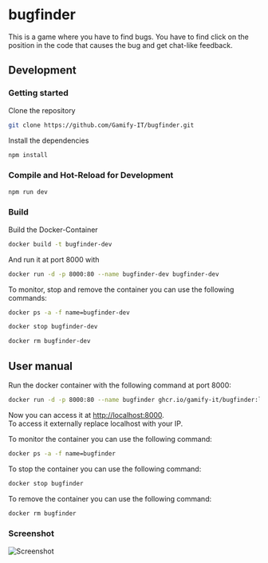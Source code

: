 # bugfinder

This is a game where you have to find bugs. You have to find click on the position in the code that causes the bug and get chat-like feedback.

## Development

### Getting started

Clone the repository  
```sh
git clone https://github.com/Gamify-IT/bugfinder.git
```

Install the dependencies  
```sh
npm install
```

### Compile and Hot-Reload for Development

```sh
npm run dev
```

### Build

Build the Docker-Container
```sh
docker build -t bugfinder-dev
```
And run it at port 8000 with
```sh
docker run -d -p 8000:80 --name bugfinder-dev bugfinder-dev
```

To monitor, stop and remove the container you can use the following commands:
```sh
docker ps -a -f name=bugfinder-dev
```
```sh
docker stop bugfinder-dev
```
```sh
docker rm bugfinder-dev
```

## User manual

Run the docker container with the following command at port 8000:
```sh
docker run -d -p 8000:80 --name bugfinder ghcr.io/gamify-it/bugfinder:latest
```
Now you can access it at [http://localhost:8000](http://localhost:8000).  
To access it externally replace localhost with your IP.  

To monitor the container you can use the following command:
```sh
docker ps -a -f name=bugfinder
```
To stop the container you can use the following command:
```sh
docker stop bugfinder
```
To remove the container you can use the following command:
```sh
docker rm bugfinder
```

### Screenshot

![Screenshot](https://user-images.githubusercontent.com/44726248/175772024-e21bb386-5ae8-4608-8219-ca807cbfe350.png)
